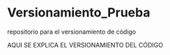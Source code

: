 # Versionamiento_Prueba
repositorio para el versionamiento de código

AQUI SE EXPLICA EL VERSIONAMIENTO DEL CÓDIGO
